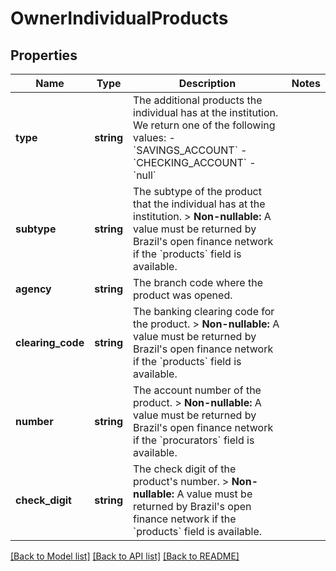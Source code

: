 # OwnerIndividualProducts

## Properties
Name | Type | Description | Notes
------------ | ------------- | ------------- | -------------
**type** | **string** | The additional products the individual has at the institution. We return one of the following values:    - &#x60;SAVINGS_ACCOUNT&#x60;   - &#x60;CHECKING_ACCOUNT&#x60;   - &#x60;null&#x60; | 
**subtype** | **string** | The subtype of the product that the individual has at the institution.  &gt; **Non-nullable:** A value must be returned by Brazil&#x27;s open finance network if the &#x60;products&#x60; field is available. | 
**agency** | **string** | The branch code where the product was opened. | 
**clearing_code** | **string** | The banking clearing code for the product.  &gt; **Non-nullable:** A value must be returned by Brazil&#x27;s open finance network if the &#x60;products&#x60; field is available. | 
**number** | **string** | The account number of the product.  &gt; **Non-nullable:** A value must be returned by Brazil&#x27;s open finance network if the &#x60;procurators&#x60; field is available. | 
**check_digit** | **string** | The check digit of the product&#x27;s number.  &gt; **Non-nullable:** A value must be returned by Brazil&#x27;s open finance network if the &#x60;products&#x60; field is available. | 

[[Back to Model list]](../../README.md#documentation-for-models) [[Back to API list]](../../README.md#documentation-for-api-endpoints) [[Back to README]](../../README.md)

